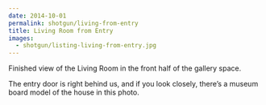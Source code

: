 ```yaml
---
date: 2014-10-01
permalink: shotgun/living-from-entry
title: Living Room from Entry
images:
  - shotgun/listing-living-from-entry.jpg
---
```

Finished view of the Living Room in the front half of the gallery space.

The entry door is right behind us, and if you look closely, there’s a museum board model of the house in this photo.